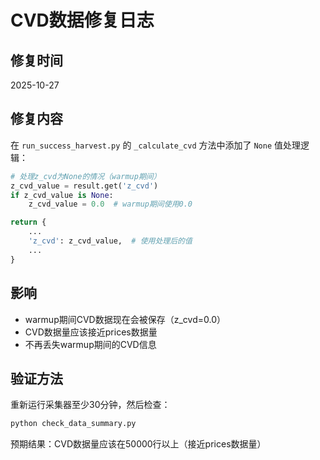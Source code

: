 # CVD数据修复日志

## 修复时间
2025-10-27

## 修复内容
在 `run_success_harvest.py` 的 `_calculate_cvd` 方法中添加了 `None` 值处理逻辑：

```python
# 处理z_cvd为None的情况（warmup期间）
z_cvd_value = result.get('z_cvd')
if z_cvd_value is None:
    z_cvd_value = 0.0  # warmup期间使用0.0

return {
    ...
    'z_cvd': z_cvd_value,  # 使用处理后的值
    ...
}
```

## 影响
- warmup期间CVD数据现在会被保存（z_cvd=0.0）
- CVD数据量应该接近prices数据量
- 不再丢失warmup期间的CVD信息

## 验证方法
重新运行采集器至少30分钟，然后检查：
```bash
python check_data_summary.py
```

预期结果：CVD数据量应该在50000行以上（接近prices数据量）


